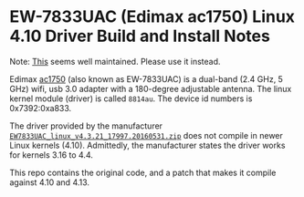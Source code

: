 # EW-7833UAC (Edimax ac1750) Linux 4.10 Driver Build and Install Notes

Note: [This](https://github.com/aircrack-ng/rtl8812au) seems well maintained.
Please use it instead.

Edimax [ac1750](http://www.edimax.com/edimax/merchandise/merchandise_detail/data/edimax/global/wireless_adapters_ac1750_dual-band/ew-7833uac/)
(also known as EW-7833UAC) is a dual-band (2.4 GHz, 5 GHz) wifi,
usb 3.0 adapter with a 180-degree adjustable antenna.
The linux kernel module (driver) is called `8814au`.
The device id numbers is 0x7392:0xa833.

The driver provided by the manufacturer
[`EW7833UAC_linux_v4.3.21_17997.20160531.zip`](http://www.edimax.us/download/drivers/Linux/EW7833UAC_linux_v4.3.21_17997.20160531.zip)
does not compile in newer Linux kernels (4.10). Admittedly, the
manufacturer states the driver works for kernels 3.16 to 4.4.

This repo contains the original code, and a patch that makes it compile
against 4.10 and 4.13.
